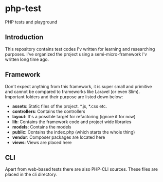 # php-test
PHP tests and playground

## Introduction

This repository contains test codes I'v written for learning and researching purposes. I've organized the project using a semi-micro-framework I'v written long time ago.

## Framework

Don't expect anything from this framework, it is super small and primitive and cannot be compared to frameworks like Laravel (or even Slim). Important folders and their purpose are listed down below:

* **assets**: Static files of the project. *.js, *.css etc.
* **controllers**: Contains the controllers
* **layout**: It's a possible target for refactoring (ignore it for now)
* **lib**: Contains the framework code and project wide libraries
* **models**: Contains the models
* **public**: Contains the index.php (which starts the whole thing)
* **vendor**: Composer packages are located here
* **views**: Views are placed here

## CLI

Apart from web-based tests there are also PHP-CLI sources. These files are placed in the cli directory.
